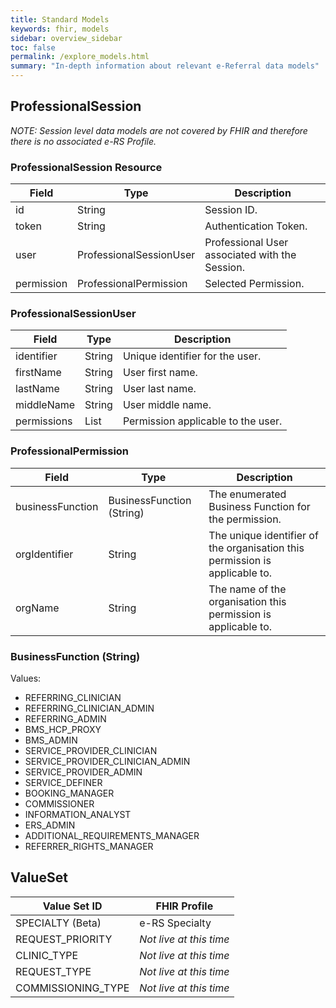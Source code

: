 ```yaml
---
title: Standard Models
keywords: fhir, models
sidebar: overview_sidebar
toc: false
permalink: /explore_models.html
summary: "In-depth information about relevant e-Referral data models"
---
```


## ProfessionalSession ##

_NOTE: Session level data models are not covered by FHIR and therefore there is no associated e-RS Profile._

### ProfessionalSession Resource ###

|Field|Type|Description|
|---|---|---|
|id|String|Session ID.|
|token|String|Authentication Token.|
|user|ProfessionalSessionUser|Professional User associated with the Session.|
|permission|ProfessionalPermission|Selected Permission.|

### ProfessionalSessionUser ###

|Field|Type|Description|
|---|---|---|
|identifier|String|Unique identifier for the user.|
|firstName|String|User first name.|
|lastName|String|User last name.|
|middleName|String|User middle name.|
|permissions|List<ProfessionalPermission>|Permission applicable to the user.|

### ProfessionalPermission ###

|Field|Type|Description|
|---|---|---|
|businessFunction|BusinessFunction (String)|The enumerated Business Function for the permission.|
|orgIdentifier|String|The unique identifier of the organisation this permission is applicable to.|
|orgName|String|The name of the organisation this permission is applicable to.|

### BusinessFunction (String) ###

Values:

* REFERRING_CLINICIAN
* REFERRING_CLINICIAN_ADMIN
* REFERRING_ADMIN
* BMS_HCP_PROXY
* BMS_ADMIN
* SERVICE_PROVIDER_CLINICIAN
* SERVICE_PROVIDER_CLINICIAN_ADMIN
* SERVICE_PROVIDER_ADMIN
* SERVICE_DEFINER
* BOOKING_MANAGER
* COMMISSIONER
* INFORMATION_ANALYST
* ERS_ADMIN
* ADDITIONAL_REQUIREMENTS_MANAGER
* REFERRER_RIGHTS_MANAGER

## ValueSet ##

|Value Set ID|FHIR Profile|
|---|---|
|SPECIALTY (Beta)|e-RS Specialty|
|REQUEST_PRIORITY|_Not live at this time_|
|CLINIC_TYPE|_Not live at this time_|
|REQUEST_TYPE|_Not live at this time_|
|COMMISSIONING_TYPE|_Not live at this time_|
